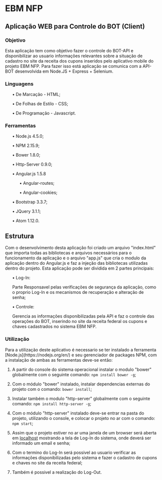 # EBM NFP #

## Aplicação WEB para Controle do BOT (Client) ##

### Objetivo ###

<p>Esta aplicação tem como objetivo fazer o controle do BOT-API e disponibilizar ao usuario informações relevantes sobre a situação de cadastro no site da receita dos cupons inseridos pelo aplicativo mobile do projeto EBM NFP. Para fazer isso está aplicação se comunica com a API-BOT desenvolvida em Node.JS + Express + Selenium.</p>

### Linguagens ###

  <ul>• De Marcação - HTML;</ul>

  <ul>• De Folhas de Estilo - CSS;</ul>

  <ul>• De Programação - Javascript.</ul>

### Ferramentas ###

  <ul>• Node.js 4.5.0;</ul>

  <ul>• NPM 2.15.9;</ul>

  <ul>• Bower 1.8.0;</ul>

  <ul>• Http-Server 0.9.0;</ul>

  <ul>• Angular.js 1.5.8
    <ul>• Angular-routes;</ul>
    <ul>• Angular-cookies;</ul>
  </ul>

  <ul>• Bootstrap 3.3.7;</ul>

  <ul>• JQuery 3.1.1;</ul>

  <ul>• Atom 1.12.0.</ul>


## Estrutura ##

<p>Com o desenvolvimento desta aplicação foi criado um arquivo "index.html" que importa todas as bibliotecas e arquivos necessários para o funcionamento da aplicação e o arquivo "app.js" que cria o modulo da aplicação dentro do Angular.js e faz a injeção das bibliotecas utilizadas dentro do projeto. Esta aplicação pode ser dividida em 2 partes principais:</p>

   <ul>•	Log-In:

   <p>Parte Responsavel pelas verificações de segurança da aplicação, como o proprio Log-In e os mecanismos de recuperação e alteração de senha;</p></ul>

   <ul>•	Controle:

   <p>Gerencia as informações disponibilizadas pela API e faz o controle das operações do BOT, inserindo no site da receita federal os cupons e chaves cadastrados no sistema EBM NFP.</p></ul>

### Utilização ###

</p>Para a utilização deste aplicativo é necessario se ter instalado a ferramenta [Node.js](https://nodejs.org/en/) e seu gerenciador de packages NPM, com a instalação de ambas as ferramentas deve-se então:</p>

  1. A partir do console do sistema operacional instalar o modulo "bower" globalmente com o seguinte comando: ```npm install bower -g```;

  2. Com o módulo "bower" instalado, instalar dependencias externas do projeto com o comando: ```bower install```;

  3. Instalar também o modulo "http-server" globalmente com o seguinte comando: ```npm install http-server -g```;

  4. Com o módulo "http-server" instalado deve-se entrar na pasta do projeto, utilizando o console, e colocar o projeto no ar com o comando: ```npm start```;

  5. Assim que o projeto estiver no ar uma janela de um browser será aberta em [localhost](http://localhost:8080) mostrando a tela de Log-In do sistema, onde deverá ser informado um email e senha;

  6. Com o termino do Log-In será possivel ao usuario verificar as informações disponibilizadas pelo sistema e fazer o cadastro de cupons e chaves no site da receita federal;

  7. Também é possivel a realização do Log-Out.
